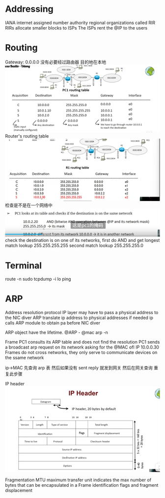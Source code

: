 # Addressing

IANA internet assigned number authority
regional organizations called RIR
RIRs allocate smaller blocks to ISPs
The ISPs rent the @IP to the users

# Routing

Gateway: 0.0.0.0 没有必要经过路由器 目的地在本地
![alt text](image-7.png)
Router's routing table
![alt text](image-9.png)
检查是不是在一个网络中
![alt text](image-10.png)
check the destination is on one of its networks, first do AND and get
longest match lookup 255.255.255.255
second match lookup 255.255.255.0

# Terminal

route -n
sudo tcpdump -i lo
ping

# ARP

Address resolution protocol
IP layer may have to pass a physical address to the NIC diver
ARP translate ip address to physical addresses
if needed ip calls ARP module to obtain pa before NIC diver

ARP object have the lifetime. @ARP - @mac
arp -n

Frame
PC1 consults its ARP table and does not find the resolution
PC1 sends a broadcast arp request on its network asking for the @MAC ofI
IP 10.0.0.30
Frames do not cross networks, they only serve to communicate devices on the ssame network

ip->MAC 先查询 arp 表 然后如果没有 sent reply 就发到网关 然后在网关查询
重复此步骤

IP header
![alt text](image-11.png)

Fragmentation
MTU maximum transfer unit
indicates the max number of bytes that can be encapsulated in a Frame
identification flags and fragment displacement
